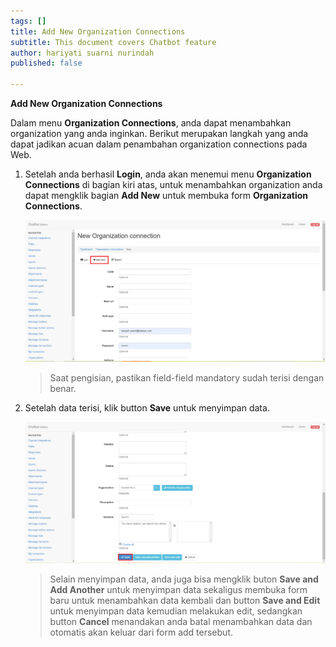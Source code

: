 ```yaml
---
tags: []
title: Add New Organization Connections
subtitle: This document covers Chatbot feature
author: hariyati suarni nurindah
published: false

---
```

**Add New Organization Connections**

Dalam menu **Organization Connections**, anda dapat menambahkan organization yang anda inginkan. Berikut merupakan langkah yang anda dapat jadikan acuan dalam penambahan organization connections pada Web.

1. Setelah anda berhasil **Login**, anda akan menemui menu **Organization Connections** di bagian kiri atas, untuk menambahkan organization anda dapat mengklik bagian **Add New** untuk membuka form **Organization Connections**.

   ![](/uploads/organizationsconnections2.PNG)

   > Saat pengisian, pastikan field-field mandatory sudah terisi dengan benar.
2. Setelah data terisi, klik button **Save** untuk menyimpan data.

   ![](/uploads/organizationsconnections3.PNG)

   > Selain menyimpan data, anda juga bisa mengklik buton **Save and Add Another** untuk menyimpan data sekaligus membuka form baru untuk menambahkan data kembali dan button **Save and Edit** untuk menyimpan data kemudian melakukan edit, sedangkan button **Cancel** menandakan anda batal menambahkan data dan otomatis akan keluar dari form add tersebut.